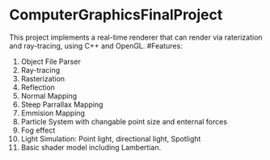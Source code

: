# ComputerGraphicsFinalProject

This project implements a real-time renderer that can render via raterization and ray-tracing, using C++ and OpenGL. 
#Features:
1. Object File Parser 
2. Ray-tracing
3. Rasterization
4. Reflection
5. Normal Mapping
6. Steep Parrallax Mapping
7. Emmision Mapping
8. Particle System with changable point size and enternal forces
9. Fog effect
10. Light Simulation: Point light, directional light, Spotlight 
11. Basic shader model including Lambertian.